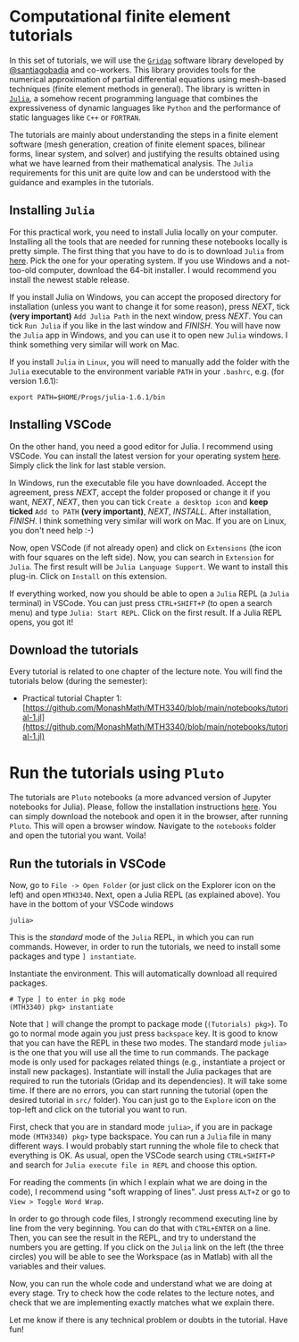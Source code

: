 # Computational finite element tutorials

In this set of tutorials, we will use the [`Gridap`](https://github.com/gridap/Gridap.jl) software library developed by [@santiagobadia](https://github.com/santiagobadia) and co-workers. This library provides tools for the numerical approximation of partial differential equations using mesh-based techniques (finite element methods in general). The library is written in [`Julia`](https://julialang.org), a somehow recent programming language that combines the expressiveness of dynamic languages like `Python` and the performance of static languages like `C++` or `FORTRAN`.

The tutorials are mainly about understanding the steps in a finite element software (mesh generation, creation of finite element spaces, bilinear forms, linear system, and solver) and justifying the results obtained using what we have learned from their mathematical analysis. The `Julia` requirements for this unit are quite low and can be understood with the guidance and examples in the tutorials. 

## Installing `Julia`

For this practical work, you need to install Julia locally on your computer. Installing all the tools that are needed for running these notebooks locally is pretty simple. The first thing that you have to do is to download `Julia` from [here](https://julialang.org/downloads/). Pick the one for your operating system. If you use Windows and a not-too-old computer, download the 64-bit installer. I would recommend you install the newest stable release.

If you install Julia on Windows, you can accept the proposed directory for installation (unless you want to change it for some reason), press _NEXT_, tick **(very important)** `Add Julia Path` in the next window, press _NEXT_. You can tick `Run Julia` if you like in the last window and _FINISH_. You will have now the `Julia` app in Windows, and you can use it to open new `Julia` windows. I think something very similar will work on Mac.

If you install `Julia` in `Linux`, you will need to manually add the folder with the `Julia` executable to the environment variable `PATH` in your `.bashrc`, e.g. (for version 1.6.1):
```
export PATH=$HOME/Progs/julia-1.6.1/bin
```

## Installing VSCode

On the other hand, you need a good editor for Julia. I recommend using VSCode. You can install the latest version for your operating system [here](https://code.visualstudio.com/). Simply click the link for last stable version. 

In Windows, run the executable file you have downloaded. Accept the agreement, press _NEXT_, accept the folder proposed or change it if you want, _NEXT_, _NEXT_, then you can tick `Create a desktop icon` and **keep ticked** `Add to PATH` **(very important)**, _NEXT_, _INSTALL_. After installation, _FINISH_. I think something very similar will work on Mac. If you are on Linux, you don't need help :-)

Now, open VSCode (if not already open) and click on `Extensions` (the icon with four squares on the left side). Now, you can search in `Extension` for `Julia`. The first result will be `Julia Language Support`. We want to install this plug-in. Click on `Install` on this extension.

If everything worked, now you should be able to open a `Julia` REPL (a `Julia` terminal) in VSCode. You can just press `CTRL+SHIFT+P` (to open a search menu) and type `Julia: Start REPL`. Click on the first result. If a Julia REPL opens, you got it!

## Download the tutorials

Every tutorial is related to one chapter of the lecture note. You will find the tutorials below (during the semester):

* Practical tutorial Chapter 1: [https://github.com/MonashMath/MTH3340/blob/main/notebooks/tutorial-1.jl](https://github.com/MonashMath/MTH3340/blob/main/notebooks/tutorial-1.jl)

# Run the tutorials using `Pluto`

The tutorials are `Pluto` notebooks (a more advanced version of Jupyter notebooks for Julia). Please, follow the installation instructions [here](https://github.com/fonsp/Pluto.jl#installation). You can simply download the notebook and open it in the browser, after running `Pluto`. This will open a browser window. Navigate to the `notebooks` folder and open the tutorial you want. Voila!

## Run the tutorials in VSCode

Now, go to `File -> Open Folder` (or just click on the Explorer icon on the left) and open `MTH3340`. Next, open a Julia REPL (as explained above). You have in the bottom of your VSCode windows

```
julia> 
```
This is the _standard_ mode of the `Julia` REPL, in which you can run commands. However, in order to run the tutorials, we need to install some packages and type `] instantiate`. 

Instantiate the environment. This will automatically download all required packages.
```
# Type ] to enter in pkg mode
(MTH3340) pkg> instantiate
```

Note that `]` will change the prompt to package mode (`(Tutorials) pkg>`). To go to normal mode again you just press `backspace` key. It is good to know that you can have the REPL in these two modes. The standard mode `julia>` is the one that you will use all the time to run commands. The package mode is only used for packages related things (e.g., instantiate a project or install new packages). Instantiate will install the Julia packages that are required to run the tutorials (Gridap and its dependencies). It will take some time. If there are no errors, you can start running the tutorial (open the desired tutorial in `src/` folder). You can just go to the `Explore` icon on the top-left and click on the tutorial you want to run.

First, check that you are in standard mode `julia>`, if you are in package mode `(MTH3340) pkg>` type backspace. You can run a `Julia` file in many different ways. I would probably start running the whole file to check that everything is OK. As usual, open the VSCode search using `CTRL+SHIFT+P` and search for `Julia execute file in REPL` and choose this option.

For reading the comments (in which I explain what we are doing in the code), I recommend using "soft wrapping of lines". Just press `ALT+Z` or go to `View > Toggle Word Wrap`.

In order to go through code files, I strongly recommend executing line by line from the very beginning. You can do that with `CTRL+ENTER` on a line. Then, you can see the result in the REPL, and try to understand the numbers you are getting. If you click on the `Julia` link on the left (the three circles) you will be able to see the Workspace (as in Matlab) with all the variables and their values.

Now, you can run the whole code and understand what we are doing at every stage. Try to check how the code relates to the lecture notes, and check that we are implementing exactly matches what we explain there.

Let me know if there is any technical problem or doubts in the tutorial. Have fun!

